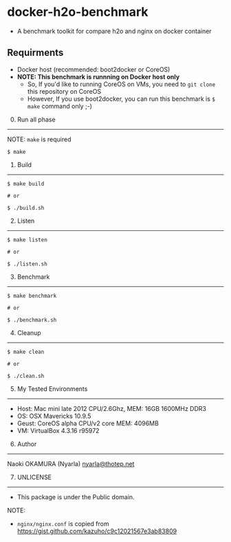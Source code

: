 docker-h2o-benchmark
====================

  * A benchmark toolkit for compare h2o and nginx on docker container


Requirments
-----------

  * Docker host (recommended: boot2docker or CoreOS)
  * **NOTE: This benchmark is runnning on Docker host only**
     * So, If you'd like to running CoreOS on VMs, you need to `git clone` this repository on CoreOS
     * However, If you use boot2docker, you can run this benchmark is `$ make` command only ;-)

0. Run all phase
----------------

NOTE: `make` is required

```
$ make
```

1. Build
--------

```
$ make build

# or 

$ ./build.sh
```

2. Listen
---------

```
$ make listen

# or 

$ ./listen.sh
```

3. Benchmark
------------

```
$ make benchmark

# or 

$ ./benchmark.sh
```

4. Cleanup
----------

```
$ make clean

# or 

$ ./clean.sh
```

5. My Tested Environments
-------------------------

  * Host: Mac mini late 2012 CPU/2.6Ghz, MEM: 16GB 1600MHz DDR3
  * OS: OSX Mavericks 10.9.5
  * Geust: CoreOS alpha CPU/v2 core MEM: 4096MB 
  * VM: VirtualBox 4.3.16 r95972

6. Author
---------

Naoki OKAMURA (Nyarla) <nyarla@thotep.net>

7. UNLICENSE
------------

  * This package is under the Public domain.

NOTE:

  * `nginx/nginx.conf` is copied from https://gist.github.com/kazuho/c9c12021567e3ab83809

